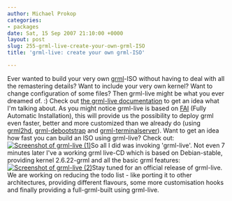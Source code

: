```yaml
---
author: Michael Prokop
categories:
- packages
date: Sat, 15 Sep 2007 21:10:00 +0000
layout: post
slug: 255-grml-live-create-your-own-grml-ISO
title: 'grml-live: create your own grml-ISO'

---
```

Ever wanted to build your very own [grml](https://grml.org/)\-ISO without having to deal with all the remastering details? Want to include your very own kernel? Want to change configuration of some files? Then grml\-live might be what you ever dreamed of. :)
Check out [the grml\-live documentation](https://grml.org/grml-live/) to get an idea what I'm talking about. As you might notice grml\-live is based on [FAI](http://www.informatik.uni-koeln.de/fai/) (Fully Automatic Installation), this will provide us the possibility to deploy grml even faster, better and more customized than we already do (using [grml2hd](https://grml.org/grml2hd/), [grml\-debootstrap](https://grml.org/grml-debootstrap/) and [grml\-terminalserver](https://grml.org/terminalserver/)).
Want to get an idea how fast you can build an ISO using grml\-live? Check out:
[![Screenshot of grml-live (1)](/images/grml_live1.png)](/images/grml_live1.png)So all I did was invoking 'grml\-live'. Not even 7 minutes later I've a working grml live\-CD which is based on Debian\-stable, providing kernel 2\.6\.22\-grml and all the basic grml features:
[![Screenshot of grml-live (2)](/images/grml_live2.png)](/images/grml_live2.png)Stay tuned for an official release of grml\-live. We are working on reducing the todo list \- like porting it to other architectures, providing different flavours, some more customisation hooks and finally providing a full\-grml\-built using grml\-live.
